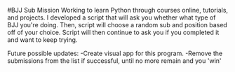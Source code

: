 #BJJ Sub Mission
Working to learn Python through courses online, tutorials, and projects.
I developed a script that will ask you whether what type of BJJ you're doing.
Then, script will choose a random sub and position based off of your choice.
Script will then continue to ask you if you completed it and want to keep trying. 

Future possible updates: 
-Create visual app for this program.
-Remove the submissions from the list if successful, until no more remain and you 'win'
